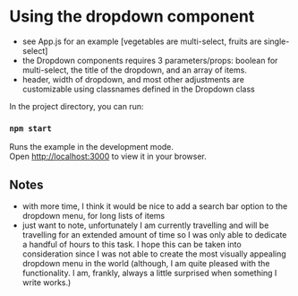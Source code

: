 # Using the dropdown component

- see App.js for an example [vegetables are multi-select, fruits are single-select]
- the Dropdown components requires 3 parameters/props: boolean for multi-select, the title of the dropdown, and an array of items.
- header, width of dropdown, and most other adjustments are customizable using classnames defined in the Dropdown class

In the project directory, you can run:

### `npm start`

Runs the example in the development mode.\
Open [http://localhost:3000](http://localhost:3000) to view it in your browser.

## Notes

- with more time, I think it would be nice to add a search bar option to the dropdown menu, for long lists of items
- just want to note, unfortunately I am currently travelling and will be travelling for an extended amount of time so I was only able to dedicate a handful of hours to this task. I hope this can be taken into consideration since I was not able to create the most visually appealing dropdown menu in the world (although, I am quite pleased with the functionality. I am, frankly, always a little surprised when something I write works.)
